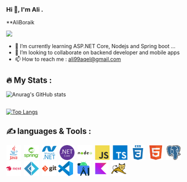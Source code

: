 ### Hi 👋, I'm Ali .


**AliBoraik

<img src="https://komarev.com/ghpvc/?username=AliBoraik&label=Views&color=blue&style=plastic" />

- 🌱 I’m currently learning ASP.NET Core, Nodejs and Spring boot ...
- 🔭 I’m looking to collaborate on backend developer and mobile apps
- 📫 How to reach me : ali99aqel@gmail.com


## :fire: My Stats :

![Anurag's GitHub stats](https://github-readme-stats.vercel.app/api?username=AliBoraik&show_icons=true&theme=radical)

##  
[![Top Langs](https://github-readme-stats.vercel.app/api/top-langs/?username=AliBoraik&layout=compact&theme=vision-friendly-dark)](https://github.com/anuraghazra/github-readme-stats)
 
 ##  :writing_hand: languages & Tools :

<div>
  <img src="https://github.com/devicons/devicon/blob/master/icons/java/java-original-wordmark.svg" title="Java" alt="Java" width="40" height="40"/>&nbsp;
  <img src="https://github.com/devicons/devicon/blob/master/icons/spring/spring-original-wordmark.svg" title="Spring" alt="Spring" width="40" height="40"/>&nbsp;
    <img src="https://github.com/devicons/devicon/blob/master/icons/dot-net/dot-net-plain-wordmark.svg" title="dot-net"  alt="dot-net" width="40" height="40"/>&nbsp;
   <img src="https://github.com/devicons/devicon/blob/master/icons/dotnetcore/dotnetcore-original.svg" title="dotnetcore"  alt="dotnetcore"width="40"height="40"/>&nbsp;
       <img src="https://github.com/devicons/devicon/blob/master/icons/nodejs/nodejs-original-wordmark.svg" title="NodeJS" alt="NodeJS" width="40" height="40"/>&nbsp;
   <img src="https://github.com/devicons/devicon/blob/master/icons/javascript/javascript-original.svg" title="JavaScript" alt="JavaScript" width="40"height="40"/>&nbsp;
  <img src="https://github.com/devicons/devicon/blob/master/icons/typescript/typescript-original.svg" title="TypeScript" alt="JavaScript" width="40"height="40"/>&nbsp;
  <img src="https://github.com/devicons/devicon/blob/master/icons/css3/css3-plain-wordmark.svg"  title="CSS3" alt="CSS" width="40" height="40"/>&nbsp;
  <img src="https://github.com/devicons/devicon/blob/master/icons/html5/html5-original.svg" title="HTML5" alt="HTML" width="40" height="40"/>&nbsp;
  <img src="https://github.com/devicons/devicon/blob/master/icons/postgresql/postgresql-original.svg" title="Postgresql"  alt="Postgresql" width="40" height="40"/>&nbsp;
   <img src="https://github.com/devicons/devicon/blob/master/icons/nestjs/nestjs-plain-wordmark.svg" title="nestjs"  alt="nestjs" width="40" height="40"/>&nbsp;
   <img src="https://github.com/devicons/devicon/blob/master/icons/fsharp/fsharp-original.svg" title="fsharp"  alt="fsharp" width="40" height="40"/>&nbsp;
    <img src="https://github.com/devicons/devicon/blob/master/icons/git/git-original-wordmark.svg" title="Git" **alt="Git" width="40" height="40"/>
   <img src="https://github.com/devicons/devicon/blob/master/icons/vscode/vscode-original.svg" title="vscode"  alt="vscode" width="40" height="40"/>&nbsp;
  <img src="https://github.com/devicons/devicon/blob/master/icons/androidstudio/androidstudio-original.svg" title="androidstudio"  alt="androidstudio" width="40" height="40"/>&nbsp;
  <img src="https://github.com/devicons/devicon/blob/master/icons/kotlin/kotlin-original.svg" title="kotlin"  alt="kotlin" width="40" height="40"/>&nbsp;
  <img src="https://github.com/devicons/devicon/blob/master/icons/tomcat/tomcat-original.svg" title="tomcat"  alt="tomcat" width="40" height="40"/>&nbsp;

</div>
